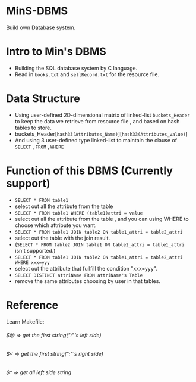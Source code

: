 # MinS-DBMS
Build own Database system. 

# Intro to Min's DBMS
 - Building the SQL database system by C language.
 - Read in `books.txt` and `sellRecord.txt` for the resource file.

# Data Structure
 - Using user-defined 2D-dimensional matrix of linked-list `buckets_Header` to keep the data we retrieve from resource file , and based on hash tables to store.
  - buckets_Header[`hash33(Attributes_Name)`][`hash33(Attributes_value)`]
 - And using 3 user-defined type linked-list to maintain the clause of `SELECT` , `FROM` , `WHERE`

# Function of this DBMS (Currently support)
 - `SELECT * FROM table1`  
  - select out all the attribute from the table
 - `SELECT * FROM table1 WHERE (table1)attri = value` 
  - select out all the attribute from the table , and you can using WHERE to choose which attribute you want.
 - `SELECT * FROM table1 JOIN table2 ON table1_attri = table2_attri`
  - select out the table with the join result.
  - (`SELECT * FROM table2 JOIN table1 ON table2_attri = table1_attri` isn't supported.)
 - `SELECT * FROM table1 JOIN table2 ON table1_attri = table2_attri WHERE xxx=yyy`
  - select out the attribute that fullfill the condition "xxx=yyy".
 - `SELECT DISTINCT attriName FROM attriName's Table`
  - remove the same attributes choosing by user in that tables.


# Reference
Learn Makefile:
###### $@ => get the first string(":"'s left side)
###### $< => get the first string(":"'s right side)
###### $^ => get all left side string
